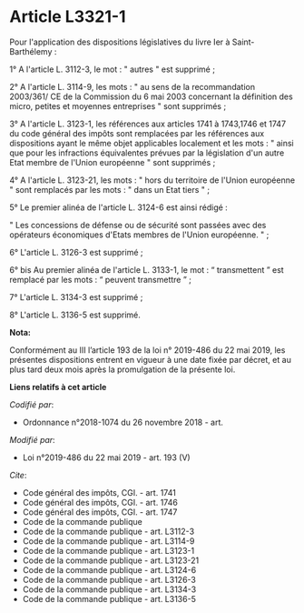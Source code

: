 # Article L3321-1

Pour l'application des dispositions législatives du livre Ier à Saint-Barthélemy :

1° A l'article L. 3112-3, le mot : " autres " est supprimé ;

2° A l'article L. 3114-9, les mots : " au sens de la recommandation 2003/361/ CE de la Commission du 6 mai 2003 concernant la
définition des micro, petites et moyennes entreprises " sont supprimés ;

3° A l'article L. 3123-1, les références aux articles 1741 à 1743,1746 et 1747 du code général des impôts sont remplacées par
les références aux dispositions ayant le même objet applicables localement et les mots : " ainsi que pour les infractions
équivalentes prévues par la législation d'un autre Etat membre de l'Union européenne " sont supprimés ;

4° A l'article L. 3123-21, les mots : " hors du territoire de l'Union européenne " sont remplacés par les mots : " dans un
Etat tiers " ;

5° Le premier alinéa de l'article L. 3124-6 est ainsi rédigé :

" Les concessions de défense ou de sécurité sont passées avec des opérateurs économiques d'Etats membres de l'Union
européenne. " ;

6° L'article L. 3126-3 est supprimé ;

6° bis Au premier alinéa de l'article L. 3133-1, le mot : “ transmettent ” est remplacé par les mots : “ peuvent transmettre
” ;

7° L'article L. 3134-3 est supprimé ;

8° L'article L. 3136-5 est supprimé.

**Nota:**

Conformément au III l’article 193 de la loi n° 2019-486 du 22 mai 2019, les présentes dispositions entrent en vigueur à une
date fixée par décret, et au plus tard deux mois après la promulgation de la présente loi.

**Liens relatifs à cet article**

_Codifié par_:

  - Ordonnance n°2018-1074 du 26 novembre 2018 - art.

_Modifié par_:

  - Loi n°2019-486 du 22 mai 2019 - art. 193 (V)

_Cite_:

  - Code général des impôts, CGI. - art. 1741
  - Code général des impôts, CGI. - art. 1746
  - Code général des impôts, CGI. - art. 1747
  - Code de la commande publique
  - Code de la commande publique - art. L3112-3
  - Code de la commande publique - art. L3114-9
  - Code de la commande publique - art. L3123-1
  - Code de la commande publique - art. L3123-21
  - Code de la commande publique - art. L3124-6
  - Code de la commande publique - art. L3126-3
  - Code de la commande publique - art. L3134-3
  - Code de la commande publique - art. L3136-5
